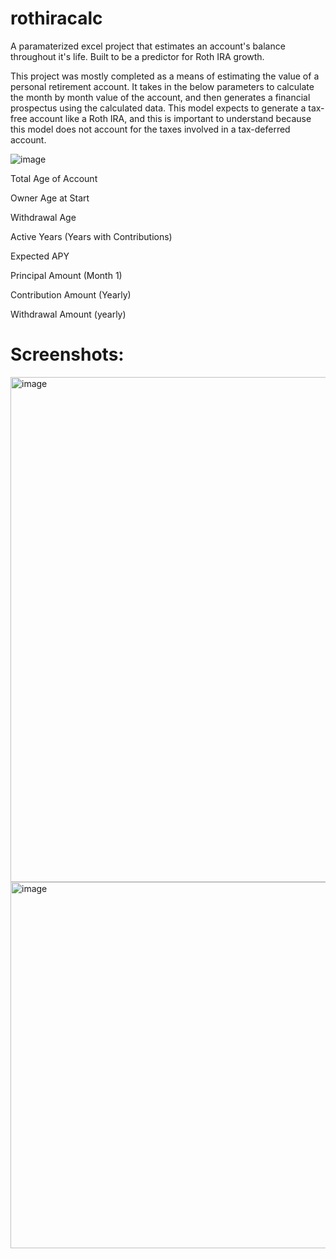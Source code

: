 # rothiracalc
A paramaterized excel project that estimates an account's balance throughout it's life. Built to be a predictor for Roth IRA growth.

This project was mostly completed as a means of estimating the value of a personal retirement account. It takes in the below parameters
to calculate the month by month value of the account, and then generates a financial prospectus using the calculated data. This model
expects to generate a tax-free account like a Roth IRA, and this is important to understand because this model does not account for the taxes
involved in a tax-deferred account.

![image](https://github.com/user-attachments/assets/c3fcb395-05ac-4f2f-90c6-0ec7e52eb629)

Total Age of Account	

Owner Age at Start	

Withdrawal Age	

Active Years (Years with Contributions)	

Expected APY  	

Principal Amount (Month 1)	

Contribution Amount (Yearly)	

Withdrawal Amount (yearly)

# Screenshots:

<img width="808" alt="image" src="https://github.com/user-attachments/assets/7f3acf27-8bda-42d4-97a0-ef801ff440c1" />

<img width="586" alt="image" src="https://github.com/user-attachments/assets/a513928b-1c14-4832-9836-bcb1cb68e1d3" />

